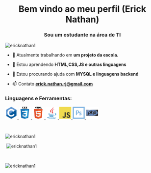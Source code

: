<h1 align="center">Bem vindo ao meu perfil (Erick Nathan)</h1>
<h3 align="center">Sou um estudante na área de TI</h3>

<p align="left"> <img src="https://komarev.com/ghpvc/?username=ericknathan1&label=Profile%20views&color=0e75b6&style=flat" alt="ericknathan1" /> </p>

- 🔭 Atualmente trabalhando em **um projeto da escola.**

- 🌱 Estou aprendendo **HTML,CSS,JS e outras linguagens**

- 🤝 Estou procurando ajuda com **MYSQL e linguagens backend**

- 📫 Contato **erick.nathan.rj@gmail.com**

<p align="left">
</p>

<h3 align="left">Linguagens e Ferramentas:</h3>
<p align="left"> <a href="https://www.cprogramming.com/" target="_blank" rel="noreferrer"> <img src="https://raw.githubusercontent.com/devicons/devicon/master/icons/c/c-original.svg" alt="c" width="40" height="40"/> </a> <a href="https://www.w3schools.com/css/" target="_blank" rel="noreferrer"> <img src="https://raw.githubusercontent.com/devicons/devicon/master/icons/css3/css3-original-wordmark.svg" alt="css3" width="40" height="40"/> </a> <a href="https://www.w3.org/html/" target="_blank" rel="noreferrer"> <img src="https://raw.githubusercontent.com/devicons/devicon/master/icons/html5/html5-original-wordmark.svg" alt="html5" width="40" height="40"/> </a> <a href="https://www.java.com" target="_blank" rel="noreferrer"> <img src="https://raw.githubusercontent.com/devicons/devicon/master/icons/java/java-original.svg" alt="java" width="40" height="40"/> </a> <a href="https://developer.mozilla.org/en-US/docs/Web/JavaScript" target="_blank" rel="noreferrer"> <img src="https://raw.githubusercontent.com/devicons/devicon/master/icons/javascript/javascript-original.svg" alt="javascript" width="40" height="40"/> </a> <a href="https://www.photoshop.com/en" target="_blank" rel="noreferrer"> <img src="https://raw.githubusercontent.com/devicons/devicon/master/icons/photoshop/photoshop-line.svg" alt="photoshop" width="40" height="40"/> </a> <a href="https://www.php.net" target="_blank" rel="noreferrer"> <img src="https://raw.githubusercontent.com/devicons/devicon/master/icons/php/php-original.svg" alt="php" width="40" height="40"/> </a> </p>

<br/>
<p><img align="left" src="https://github-readme-stats.vercel.app/api/top-langs?username=ericknathan1&show_icons=true&locale=en&layout=compact" alt="ericknathan1" /></p>
<br/>

<p>&nbsp;<img align="center" src="https://github-readme-stats.vercel.app/api?username=ericknathan1&show_icons=true&locale=en" alt="ericknathan1" /></p>
<br/>
<p><img align="center" src="https://github-readme-streak-stats.herokuapp.com/?user=ericknathan1&" alt="ericknathan1" /></p>
